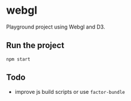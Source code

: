 # webgl
Playground project using Webgl and D3.

## Run the project
`npm start`

## Todo
- improve js build scripts or use `factor-bundle`